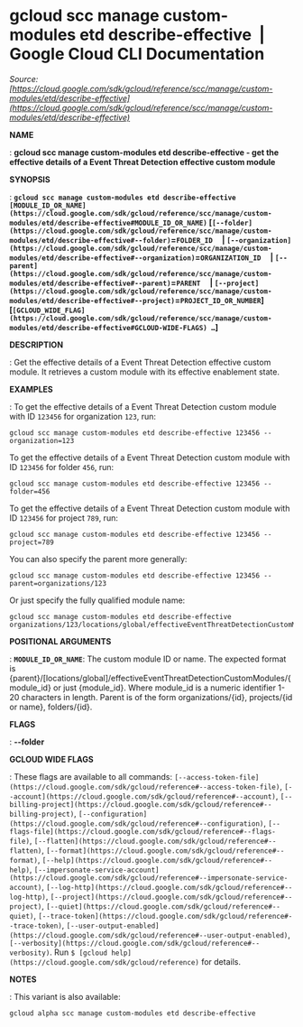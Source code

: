 # gcloud scc manage custom-modules etd describe-effective  |  Google Cloud CLI Documentation

*Source: [https://cloud.google.com/sdk/gcloud/reference/scc/manage/custom-modules/etd/describe-effective](https://cloud.google.com/sdk/gcloud/reference/scc/manage/custom-modules/etd/describe-effective)*

**NAME**

: **gcloud scc manage custom-modules etd describe-effective - get the effective details of a Event Threat Detection effective custom module**

**SYNOPSIS**

: **`gcloud scc manage custom-modules etd describe-effective` `[MODULE_ID_OR_NAME](https://cloud.google.com/sdk/gcloud/reference/scc/manage/custom-modules/etd/describe-effective#MODULE_ID_OR_NAME)` [`[--folder](https://cloud.google.com/sdk/gcloud/reference/scc/manage/custom-modules/etd/describe-effective#--folder)`=`FOLDER_ID`     | `[--organization](https://cloud.google.com/sdk/gcloud/reference/scc/manage/custom-modules/etd/describe-effective#--organization)`=`ORGANIZATION_ID`     | `[--parent](https://cloud.google.com/sdk/gcloud/reference/scc/manage/custom-modules/etd/describe-effective#--parent)`=`PARENT`     | `[--project](https://cloud.google.com/sdk/gcloud/reference/scc/manage/custom-modules/etd/describe-effective#--project)`=`PROJECT_ID_OR_NUMBER`] [`[GCLOUD_WIDE_FLAG](https://cloud.google.com/sdk/gcloud/reference/scc/manage/custom-modules/etd/describe-effective#GCLOUD-WIDE-FLAGS) …`]**

**DESCRIPTION**

: Get the effective details of a Event Threat Detection effective custom module.
It retrieves a custom module with its effective enablement state.

**EXAMPLES**

: To get the effective details of a Event Threat Detection custom module with ID
`123456` for organization `123`, run:

```
gcloud scc manage custom-modules etd describe-effective 123456 --organization=123
```

To get the effective details of a Event Threat Detection custom module with ID
`123456` for folder `456`, run:

```
gcloud scc manage custom-modules etd describe-effective 123456 --folder=456
```

To get the effective details of a Event Threat Detection custom module with ID
`123456` for project `789`, run:

```
gcloud scc manage custom-modules etd describe-effective 123456 --project=789
```

You can also specify the parent more generally:

```
gcloud scc manage custom-modules etd describe-effective 123456 --parent=organizations/123
```

Or just specify the fully qualified module name:

```
gcloud scc manage custom-modules etd describe-effective organizations/123/locations/global/effectiveEventThreatDetectionCustomModules/123456
```

**POSITIONAL ARGUMENTS**

: **`MODULE_ID_OR_NAME`**:
The custom module ID or name. The expected format is
{parent}/[locations/global]/effectiveEventThreatDetectionCustomModules/{module_id}
or just {module_id}. Where module_id is a numeric identifier 1-20 characters in
length. Parent is of the form organizations/{id}, projects/{id or name},
folders/{id}.

**FLAGS**

: **--folder**

**GCLOUD WIDE FLAGS**

: These flags are available to all commands: `[--access-token-file](https://cloud.google.com/sdk/gcloud/reference#--access-token-file)`,
`[--account](https://cloud.google.com/sdk/gcloud/reference#--account)`, `[--billing-project](https://cloud.google.com/sdk/gcloud/reference#--billing-project)`,
`[--configuration](https://cloud.google.com/sdk/gcloud/reference#--configuration)`,
`[--flags-file](https://cloud.google.com/sdk/gcloud/reference#--flags-file)`,
`[--flatten](https://cloud.google.com/sdk/gcloud/reference#--flatten)`, `[--format](https://cloud.google.com/sdk/gcloud/reference#--format)`, `[--help](https://cloud.google.com/sdk/gcloud/reference#--help)`, `[--impersonate-service-account](https://cloud.google.com/sdk/gcloud/reference#--impersonate-service-account)`,
`[--log-http](https://cloud.google.com/sdk/gcloud/reference#--log-http)`,
`[--project](https://cloud.google.com/sdk/gcloud/reference#--project)`, `[--quiet](https://cloud.google.com/sdk/gcloud/reference#--quiet)`, `[--trace-token](https://cloud.google.com/sdk/gcloud/reference#--trace-token)`, `[--user-output-enabled](https://cloud.google.com/sdk/gcloud/reference#--user-output-enabled)`,
`[--verbosity](https://cloud.google.com/sdk/gcloud/reference#--verbosity)`.
Run `$ [gcloud help](https://cloud.google.com/sdk/gcloud/reference)` for details.

**NOTES**

: This variant is also available:

```
gcloud alpha scc manage custom-modules etd describe-effective
```